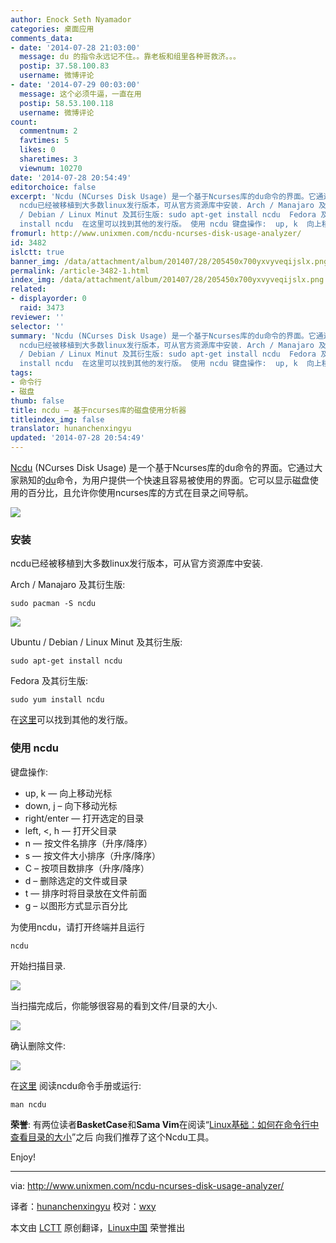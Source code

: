 ```yaml
---
author: Enock Seth Nyamador
categories: 桌面应用
comments_data:
- date: '2014-07-28 21:03:00'
  message: du 的指令永远记不住。。靠老板和组里各种哥救济。。。
  postip: 37.58.100.83
  username: 微博评论
- date: '2014-07-29 00:03:00'
  message: 这个必须牛逼，一直在用
  postip: 58.53.100.118
  username: 微博评论
count:
  commentnum: 2
  favtimes: 5
  likes: 0
  sharetimes: 3
  viewnum: 10270
date: '2014-07-28 20:54:49'
editorchoice: false
excerpt: 'Ncdu (NCurses Disk Usage) 是一个基于Ncurses库的du命令的界面。它通过大家熟知的du命令，为用户提供一个快速且容易被使用的界面。它可以显示磁盘使用的百分比，且允许你使用ncurses库的方式在目录之间导航。  安装
  ncdu已经被移植到大多数linux发行版本，可从官方资源库中安装. Arch / Manajaro 及其衍生版: sudo pacman -S ncdu   Ubuntu
  / Debian / Linux Minut 及其衍生版: sudo apt-get install ncdu  Fedora 及其衍生版: sudo yum
  install ncdu  在这里可以找到其他的发行版。 使用 ncdu 键盘操作:  up, k  向上移动光标 down, j'
fromurl: http://www.unixmen.com/ncdu-ncurses-disk-usage-analyzer/
id: 3482
islctt: true
banner_img: /data/attachment/album/201407/28/205450x700yxvyveqijslx.png
permalink: /article-3482-1.html
index_img: /data/attachment/album/201407/28/205450x700yxvyveqijslx.png.thumb.jpg
related:
- displayorder: 0
  raid: 3473
reviewer: ''
selector: ''
summary: 'Ncdu (NCurses Disk Usage) 是一个基于Ncurses库的du命令的界面。它通过大家熟知的du命令，为用户提供一个快速且容易被使用的界面。它可以显示磁盘使用的百分比，且允许你使用ncurses库的方式在目录之间导航。  安装
  ncdu已经被移植到大多数linux发行版本，可从官方资源库中安装. Arch / Manajaro 及其衍生版: sudo pacman -S ncdu   Ubuntu
  / Debian / Linux Minut 及其衍生版: sudo apt-get install ncdu  Fedora 及其衍生版: sudo yum
  install ncdu  在这里可以找到其他的发行版。 使用 ncdu 键盘操作:  up, k  向上移动光标 down, j'
tags:
- 命令行
- 磁盘
thumb: false
title: ncdu – 基于ncurses库的磁盘使用分析器
titleindex_img: false
translator: hunanchenxingyu
updated: '2014-07-28 20:54:49'
---
```


[Ncdu](http://dev.yorhel.nl/ncdu) (NCurses Disk Usage) 是一个基于Ncurses库的du命令的界面。它通过大家熟知的[du](http://www.unixmen.com/linux-basics-find-size-directory-commands/)命令，为用户提供一个快速且容易被使用的界面。它可以显示磁盘使用的百分比，且允许你使用ncurses库的方式在目录之间导航。


![](/data/attachment/album/201407/28/205450x700yxvyveqijslx.png)


### 安装


ncdu已经被移植到大多数linux发行版本，可从官方资源库中安装.


Arch / Manajaro 及其衍生版:



```
sudo pacman -S ncdu

```

![](/data/attachment/album/201407/28/205452rwwwoz0oeopp7jbm.png)


Ubuntu / Debian / Linux Minut 及其衍生版:



```
sudo apt-get install ncdu

```

Fedora 及其衍生版:



```
sudo yum install ncdu

```

在[这里](http://dev.yorhel.nl/ncdu)可以找到其他的发行版。


### 使用 ncdu


键盘操作:


* up, k — 向上移动光标
* down, j – 向下移动光标
* right/enter — 打开选定的目录
* left, <, h — 打开父目录
* n — 按文件名排序（升序/降序）
* s — 按文件大小排序（升序/降序）
* C – 按项目数排序（升序/降序）
* d – 删除选定的文件或目录
* t — 排序时将目录放在文件前面
* g – 以图形方式显示百分比


为使用ncdu，请打开终端并且运行



```
ncdu

```

开始扫描目录.


![](/data/attachment/album/201407/28/205453et20t329rklkqxkc.png)


当扫描完成后，你能够很容易的看到文件/目录的大小.


![](/data/attachment/album/201407/28/205455fwwmbzdhmhsb77xm.png)


确认删除文件:


![](/data/attachment/album/201407/28/205456jdfupuoz458w1dz5.png)


在[这里](http://dev.yorhel.nl/ncdu/man) 阅读ncdu命令手册或运行:



```
man ncdu

```

**荣誉**: 有两位读者**BasketCase**和**Sama Vim**在阅读“[Linux基础：如何在命令行中查看目录的大小](http://linux.cn/article-3473-1.html)”之后 向我们推荐了这个Ncdu工具。


Enjoy!




---


via: <http://www.unixmen.com/ncdu-ncurses-disk-usage-analyzer/>


译者：[hunanchenxingyu](https://github.com/hunanchenxingyu) 校对：[wxy](https://github.com/wxy)


本文由 [LCTT](https://github.com/LCTT/TranslateProject) 原创翻译，[Linux中国](http://linux.cn/) 荣誉推出